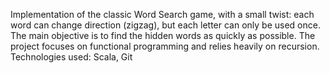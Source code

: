Implementation of the classic Word Search game, with a small twist: each word can change direction (zigzag), but each letter can only be used once. The main objective is to find the hidden words as quickly as possible.
The project focuses on functional programming and relies heavily on recursion.
Technologies used: Scala, Git
